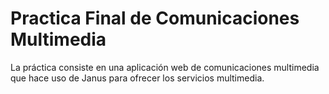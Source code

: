 # Practica Final de Comunicaciones Multimedia
La práctica consiste en una aplicación web de comunicaciones multimedia que hace uso de Janus para ofrecer los servicios multimedia.
